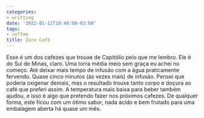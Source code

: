 ```yaml
---
categories:
- writting
date: '2022-01-11T18:40:00-03:00'
tags:
- coffee
title: Zaro Café
---
```


Esse é um dos cafezes que trouxe de Capitólio pelo que me lembro. Ele é do Sul de Minas, claro. Uma torra média meio sem graça eu achei no começo. Até deixar mais tempo de infusão com a água praticamente fervendo. Quase cinco minutos (às vezes mais) de infusão. Pensei que poderia oxigenar demais, mas o resultado trouxe tanto corpo e doçura ao café que preferi assim. A temperatura mais baixa para beber também ajudou, e isso é algo que pretendo fazer nos próximos cafezes. De qualquer forma, este ficou com um ótimo sabor, nada ácido e bem frutado para uma embalagem aberta há quase um mês.
